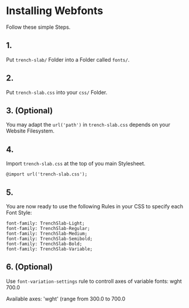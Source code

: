 # Installing Webfonts
Follow these simple Steps.

## 1.
Put `trench-slab/` Folder into a Folder called `fonts/`.

## 2.
Put `trench-slab.css` into your `css/` Folder.

## 3. (Optional)
You may adapt the `url('path')` in `trench-slab.css` depends on your Website Filesystem.

## 4.
Import `trench-slab.css` at the top of you main Stylesheet.

```
@import url('trench-slab.css');
```

## 5.
You are now ready to use the following Rules in your CSS to specify each Font Style:
```
font-family: TrenchSlab-Light;
font-family: TrenchSlab-Regular;
font-family: TrenchSlab-Medium;
font-family: TrenchSlab-Semibold;
font-family: TrenchSlab-Bold;
font-family: TrenchSlab-Variable;

```
## 6. (Optional)
Use `font-variation-settings` rule to controll axes of variable fonts:
wght 700.0

Available axes:
'wght' (range from 300.0 to 700.0

